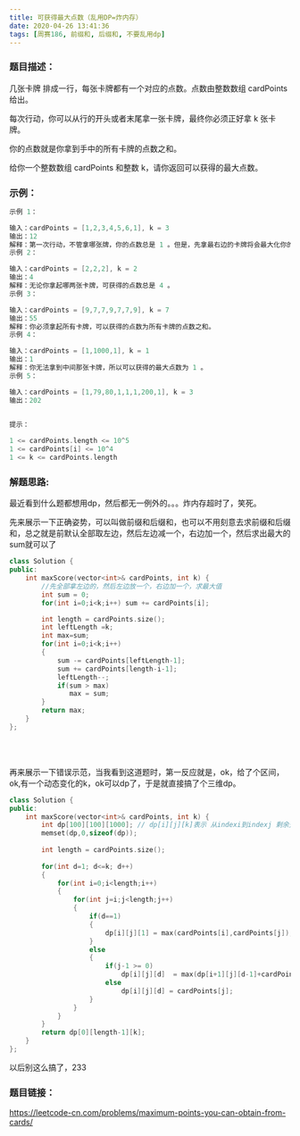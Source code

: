 ```yaml
---
title: 可获得最大点数（乱用DP=炸内存）
date: 2020-04-26 13:41:36
tags: [周赛186, 前缀和, 后缀和, 不要乱用dp]
---
```

### 题目描述：  
几张卡牌 排成一行，每张卡牌都有一个对应的点数。点数由整数数组 cardPoints 给出。

每次行动，你可以从行的开头或者末尾拿一张卡牌，最终你必须正好拿 k 张卡牌。

你的点数就是你拿到手中的所有卡牌的点数之和。

给你一个整数数组 cardPoints 和整数 k，请你返回可以获得的最大点数。

### 示例：   
```cpp
示例 1：

输入：cardPoints = [1,2,3,4,5,6,1], k = 3
输出：12
解释：第一次行动，不管拿哪张牌，你的点数总是 1 。但是，先拿最右边的卡牌将会最大化你的可获得点数。最优策略是拿右边的三张牌，最终点数为 1 + 6 + 5 = 12 。
示例 2：

输入：cardPoints = [2,2,2], k = 2
输出：4
解释：无论你拿起哪两张卡牌，可获得的点数总是 4 。
示例 3：

输入：cardPoints = [9,7,7,9,7,7,9], k = 7
输出：55
解释：你必须拿起所有卡牌，可以获得的点数为所有卡牌的点数之和。
示例 4：

输入：cardPoints = [1,1000,1], k = 1
输出：1
解释：你无法拿到中间那张卡牌，所以可以获得的最大点数为 1 。 
示例 5：

输入：cardPoints = [1,79,80,1,1,1,200,1], k = 3
输出：202
 

提示：

1 <= cardPoints.length <= 10^5
1 <= cardPoints[i] <= 10^4
1 <= k <= cardPoints.length
```

### 解题思路:  
最近看到什么题都想用dp，然后都无一例外的。。。炸内存超时了，笑死。  

先来展示一下正确姿势，可以叫做前缀和后缀和，也可以不用刻意去求前缀和后缀和，总之就是前默认全部取左边，然后左边减一个，右边加一个，然后求出最大的sum就可以了




```cpp
class Solution {
public:
    int maxScore(vector<int>& cardPoints, int k) {
        //先全部拿左边的，然后左边放一个，右边加一个，求最大值
        int sum = 0;
        for(int i=0;i<k;i++) sum += cardPoints[i];

        int length = cardPoints.size();
        int leftLength =k;
        int max=sum;
        for(int i=0;i<k;i++)
        {
            sum -= cardPoints[leftLength-1];
            sum += cardPoints[length-i-1];
            leftLength--;
            if(sum > max)
               max = sum;
        }
        return max;
    }
};
```

<br/>
<br/>

再来展示一下错误示范，当我看到这道题时，第一反应就是，ok，给了个区间，ok,有一个动态变化的k，ok可以dp了，于是就直接搞了个三维dp。  
```cpp
class Solution {
public:
    int maxScore(vector<int>& cardPoints, int k) {
        int dp[100][100][1000]; // dp[i][j][k]表示 从indexi到indexj 剩余天数为k能拿的最大值
        memset(dp,0,sizeof(dp));
        
        int length = cardPoints.size();
        
        for(int d=1; d<=k; d++)
        {
            for(int i=0;i<length;i++)
            {
                for(int j=i;j<length;j++)
                {
                    if(d==1)
                    {
                        dp[i][j][1] = max(cardPoints[i],cardPoints[j]); 
                    }
                    else
                    {
                        if(j-1 >= 0)
                            dp[i][j][d]  = max(dp[i+1][j][d-1]+cardPoints[i], dp[i][j-1][d-1] +cardPoints[j]);
                        else
                            dp[i][j][d] = cardPoints[j];
                    }
                }
            }
        }
        return dp[0][length-1][k];
    }
};
```

以后别这么搞了，233

### 题目链接：  
https://leetcode-cn.com/problems/maximum-points-you-can-obtain-from-cards/